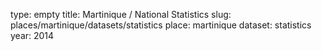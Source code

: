 type: empty
title: Martinique / National Statistics
slug: places/martinique/datasets/statistics
place: martinique
dataset: statistics
year: 2014
